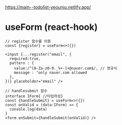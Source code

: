 https://main--todolist-yeounju.netlify.app/

# useForm (react-hook)


```
// register 함수를 이용
const {register} = useForm<>({})

<input {...register("email", {
  required:true,
  pattern : {
    value:/^[A-Za-z0-9._%+-]+@naver.com$/, // 정규식
    message : "only naver.com allowed
  },
})} placeholder="email" />
```
```
// handlesubmit 함수
interface IForm{ //타입작성}
const {handleSubmit} = useForm<>({})
const onValid = (data:IForm) => {
  console.log(data)
}
<form onSubmit={handleSubmit(onValid)} />
```

